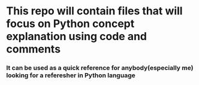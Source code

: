 # This repo will contain files that will focus on Python concept explanation using code and comments
### It can be used as a quick reference for anybody(especially me) looking for a referesher in Python language